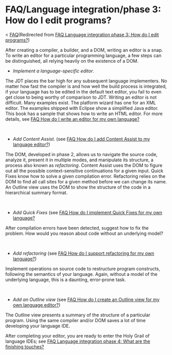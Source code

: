 

FAQ/Language integration/phase 3: How do I edit programs?
=========================================================

< [FAQ](/FAQ "FAQ")(Redirected from [FAQ Language integration phase 3: How do I edit programs?](/index.php?title=FAQ_Language_integration_phase_3:_How_do_I_edit_programs%3F&redirect=no "FAQ Language integration phase 3: How do I edit programs?"))

After creating a compiler, a builder, and a DOM, writing an editor is a snap. To write an editor for a particular programming language, a few steps can be distinguished, all relying heavily on the existence of a DOM.

  

*   _Implement a language-specific editor_.

The JDT places the bar high for any subsequent language implementers. No matter how fast the compiler is and how well the build process is integrated, if your language has to be edited in the default text editor, you fail to even get close to being worthy of comparison to JDT. Writing an editor is not difficult. Many examples exist. The platform wizard has one for an XML editor. The examples shipped with Eclipse show a simplified Java editor. This book has a sample that shows how to write an HTML editor. For more details, see [FAQ How do I write an editor for my own language?](./FAQ_How_do_I_write_an_editor_for_my_own_language.md "FAQ How do I write an editor for my own language?")

  
 

*   _Add Content Assist_. (see [FAQ How do I add Content Assist to my language editor?](./FAQ_How_do_I_add_Content_Assist_to_my_language_editor.md "FAQ How do I add Content Assist to my language editor?"))

The DOM, developed in phase 2, allows us to navigate the source code, analyze it, present it in multiple modes, and manipulate its structure, a process also known as _refactoring_. Content Assist uses the DOM to figure out all the possible context-sensitive continuations for a given input. Quick Fixes know how to solve a given compilation error. Refactoring relies on the DOM to find all call sites for a given method before we can change its name. An Outline view uses the DOM to show the structure of the code in a hierarchical summary format.

 

*   _Add Quick Fixes_ (see [FAQ How do I implement Quick Fixes for my own language?](./FAQ_How_do_I_implement_Quick_Fixes_for_my_own_language.md "FAQ How do I implement Quick Fixes for my own language?")

After compilation errors have been detected, suggest how to fix the problem. How would you reason about code without an underlying model?

 

*   _Add refactoring_ (see [FAQ How do I support refactoring for my own language?](./FAQ_How_do_I_support_refactoring_for_my_own_language.md "FAQ How do I support refactoring for my own language?"))

Implement operations on source code to restructure program constructs, following the semantics of your language. Again, without a model of the underlying language, this is a daunting, error-prone task.

 

*   _Add an Outline view_ (see [FAQ How do I create an Outline view for my own language editor?](./FAQ_How_do_I_create_an_Outline_view_for_my_own_language_editor.md "FAQ How do I create an Outline view for my own language editor?"))

The Outline view presents a summary of the structure of a particular program. Using the same compiler and/or DOM saves a lot of time developing your language IDE.

  

After completing your editor, you are ready to enter the Holy Grail of language IDEs; see [FAQ Language integration phase 4: What are the finishing touches?](./FAQ_Language_integration_phase_4:_What_are_the_finishing_touches.md "FAQ Language integration phase 4: What are the finishing touches?")


